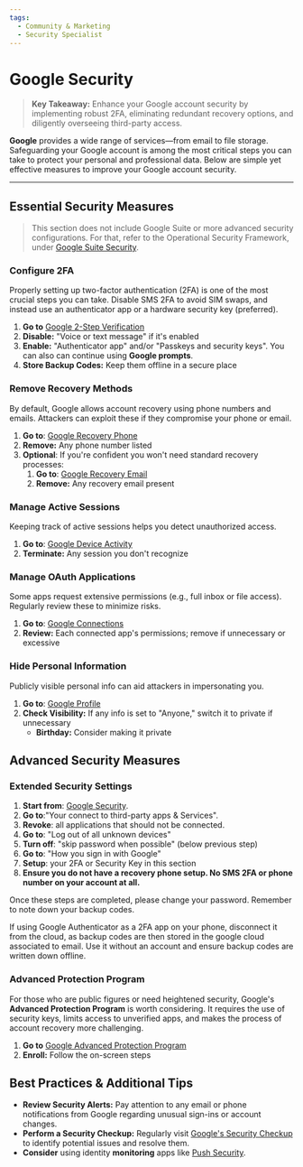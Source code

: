 ```yaml
---
tags:
  - Community & Marketing
  - Security Specialist
---
```


# Google Security

> **Key Takeaway:** Enhance your Google account security by implementing robust 2FA, eliminating redundant recovery options, and diligently overseeing third-party access.

**Google** provides a wide range of services—from email to file storage. Safeguarding your Google account is among the most critical steps you can take to protect your personal and professional data. Below are simple yet effective measures to improve your Google account security.

---

## Essential Security Measures

>This section does not include Google Suite or more advanced security configurations. For that, refer to the Operational Security Framework, under [Google Suite Security](../operational-security/g-suite-security.md).

### Configure 2FA

Properly setting up two-factor authentication (2FA) is one of the most crucial steps you can take. Disable SMS 2FA to avoid SIM swaps, and instead use an authenticator app or a hardware security key (preferred).

1. **Go to** [Google 2-Step Verification](https://myaccount.google.com/signinoptions/two-step-verification)  
2. **Disable:** "Voice or text message" if it's enabled  
3. **Enable:** "Authenticator app" and/or "Passkeys and security keys". You can also can continue using **Google prompts**.
4. **Store Backup Codes:** Keep them offline in a secure place

### Remove Recovery Methods

By default, Google allows account recovery using phone numbers and emails. Attackers can exploit these if they compromise your phone or email.

1. **Go to**: [Google Recovery Phone](https://myaccount.google.com/signinoptions/rescuephone)  
2. **Remove:** Any phone number listed  
3. **Optional**: If you're confident you won't need standard recovery processes:  
   1. **Go to**: [Google Recovery Email](https://myaccount.google.com/recovery/email)  
   2. **Remove:** Any recovery email present

### Manage Active Sessions

Keeping track of active sessions helps you detect unauthorized access.

1. **Go to**: [Google Device Activity](https://myaccount.google.com/device-activity)  
2. **Terminate:** Any session you don't recognize

### Manage OAuth Applications

Some apps request extensive permissions (e.g., full inbox or file access). Regularly review these to minimize risks.

1. **Go to**: [Google Connections](https://myaccount.google.com/connections)  
2. **Review:** Each connected app's permissions; remove if unnecessary or excessive

### Hide Personal Information

Publicly visible personal info can aid attackers in impersonating you.

1. **Go to**: [Google Profile](https://myaccount.google.com/profile)  
2. **Check Visibility:** If any info is set to "Anyone," switch it to private if unnecessary  
   - **Birthday:** Consider making it private

## Advanced Security Measures

### Extended Security Settings

1. **Start from**: [Google Security](https://myaccount.google.com/security).
2. **Go to**:"Your connect to third-party apps & Services".
3. **Revoke**: all applications that should not be connected.
4. **Go to**: "Log out of all unknown devices"
5. **Turn off**: "skip password when possible" (below previous step)
6. **Go to**: "How you sign in with Google"
7. **Setup**: your 2FA or Security Key in this section
8. **Ensure you do not have a recovery phone setup. No SMS 2FA or phone number on your account at all.**

Once these steps are completed, please change your password. Remember to note down your backup codes.

If using Google Authenticator as a 2FA app on your phone, disconnect it from the cloud, as backup codes are then stored in the google cloud associated to email. Use it without an account and ensure backup codes are written down offline.

### Advanced Protection Program

For those who are public figures or need heightened security, Google's **Advanced Protection Program** is worth considering. It requires the use of security keys, limits access to unverified apps, and makes the process of account recovery more challenging.

1. **Go to** [Google Advanced Protection Program](https://myaccount.google.com/advanced-protection/landing)  
2. **Enroll:** Follow the on-screen steps

## Best Practices & Additional Tips

- **Review Security Alerts:** Pay attention to any email or phone notifications from Google regarding unusual sign-ins or account changes.  
- **Perform a Security Checkup:** Regularly visit [Google's Security Checkup](https://myaccount.google.com/security-checkup) to identify potential issues and resolve them.
- **Consider** using identity **monitoring** apps like [Push Security](pushsecurity.com).
